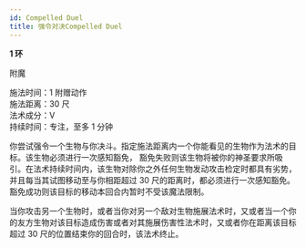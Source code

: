 ```yaml
---
id: Compelled Duel
title: 强令对决Compelled Duel
---
```


**1 环**

附魔

施法时间：1 附赠动作  
施法距离：30 尺  
法术成分：V  
持续时间：专注，至多 1 分钟

你尝试强令一个生物与你决斗。指定施法距离内一个你能看见的生物作为法术的目标。该生物必须进行一次感知豁免，
豁免失败则该生物将被你的神圣要求所吸引。在法术持续时间内，该生物对除你之外任何生物发动攻击检定时都具有劣势，
并且每当其试图移动至与你相距超过 30 尺的距离时，都必须进行一次感知豁免。豁免成功则该目标的移动本回合内暂时不受该魔法限制。

当你攻击另一个生物时，或者当你对另一个敌对生物施展法术时，又或者当一个你的友方生物对该目标造成伤害或者对其施展伤害性法术时，又或者你在距离该目标超过 30 尺的位置结束你的回合时，该法术终止。
